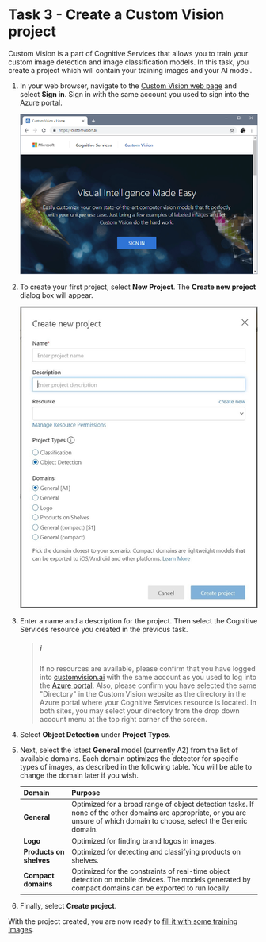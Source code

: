 # Task 3 - Create a Custom Vision project

Custom Vision is a part of Cognitive Services that allows you to train your custom image detection and image classification models. In this task, you create a project which will contain your training images and your AI model.

1. In your web browser, navigate to the [Custom Vision web page](https://customvision.ai) and select __Sign in__. Sign in with the same account you used to sign into the Azure portal.

    ![Image of the sign-in page](media/03/browser-home.png)


1. To create your first project, select **New Project**. The **Create new project** dialog box will appear.

    ![The new project dialog box has fields for name, description, and domains.](media/03/new-project.png)

1. Enter a name and a description for the project. Then select the Cognitive Services resource you created in the previous task.

   > ##### ℹ️
   > If no resources are available, please confirm that you have logged into [customvision.ai](https://customvision.ai) with the same account as you used to log into the [Azure portal](https://portal.azure.com/). Also, please confirm you have selected the same "Directory" in the Custom Vision website as the directory in the Azure portal where your Cognitive Services resource is located. In both sites, you may select your directory from the drop down account menu at the top right corner of the screen. 

1. Select __Object Detection__ under __Project Types__.

1. Next, select the latest **General** model (currently A2) from the list of available domains.  Each domain optimizes the detector for specific types of images, as described in the following table. You will be able to change the domain later if you wish.

    |Domain|Purpose|
    |---|---|
    |__General__| Optimized for a broad range of object detection tasks. If none of the other domains are appropriate, or you are unsure of which domain to choose, select the Generic domain. |
    |__Logo__|Optimized for finding brand logos in images.|
    |__Products on shelves__|Optimized for detecting and classifying products on shelves.|
    |__Compact domains__| Optimized for the constraints of real-time object detection on mobile devices. The models generated by compact domains can be exported to run locally.|

1. Finally, select __Create project__.

With the project created, you are now ready to [fill it with some training images](04-Get%20Training%20Data%20for%20your%20AI%20Model.md).
